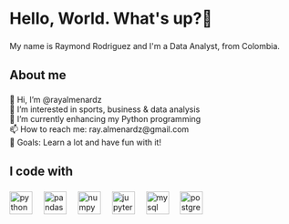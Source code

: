 <h1 align="left">Hello, World. What's up?👋</h1>

###

<p align="left">My name is Raymond Rodriguez and I'm a Data Analyst, from Colombia.</p>

###

<h2 align="left">About me</h2>

###

<p align="left">👋 Hi, I’m @rayalmenardz<br>👀 I’m interested in sports, business & data analysis<br>🌱 I’m currently enhancing my Python programming <br>📫 How to reach me: ray.almenardz@gmail.com<br>🎯 Goals: Learn a lot and have fun with it!</p>

###

<h2 align="left">I code with</h2>

###

<div align="left">
  <img src="https://cdn.jsdelivr.net/gh/devicons/devicon/icons/python/python-original.svg" height="40" alt="python logo"  />
  <img width="12" />
  <img src="https://cdn.jsdelivr.net/gh/devicons/devicon/icons/pandas/pandas-original.svg" height="40" alt="pandas logo"  />
  <img width="12" />
  <img src="https://cdn.jsdelivr.net/gh/devicons/devicon/icons/numpy/numpy-original.svg" height="40" alt="numpy logo"  />
  <img width="12" />
  <img src="https://cdn.jsdelivr.net/gh/devicons/devicon/icons/jupyter/jupyter-original.svg" height="40" alt="jupyter logo"  />
  <img width="12" />
  <img src="https://cdn.jsdelivr.net/gh/devicons/devicon/icons/mysql/mysql-original.svg" height="40" alt="mysql logo"  />
  <img width="12" />
  <img src="https://cdn.jsdelivr.net/gh/devicons/devicon/icons/postgresql/postgresql-original.svg" height="40" alt="postgresql logo"  />
</div>

###
